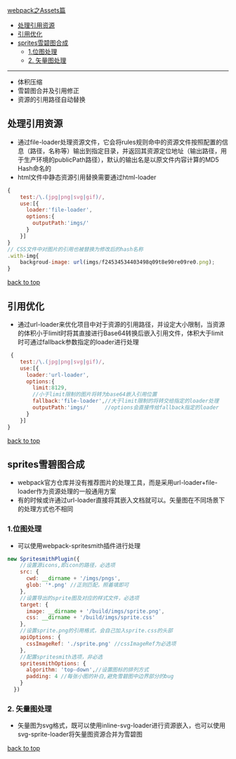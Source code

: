 [webpack之Assets篇](#top)

- [处理引用资源](#%E5%A4%84%E7%90%86%E5%BC%95%E7%94%A8%E8%B5%84%E6%BA%90)
- [引用优化](#%E5%BC%95%E7%94%A8%E4%BC%98%E5%8C%96)
- [sprites雪碧图合成](#sprites%E9%9B%AA%E7%A2%A7%E5%9B%BE%E5%90%88%E6%88%90)
  - [1.位图处理](#1%E4%BD%8D%E5%9B%BE%E5%A4%84%E7%90%86)
  - [2. 矢量图处理](#2-%E7%9F%A2%E9%87%8F%E5%9B%BE%E5%A4%84%E7%90%86)
---------------------------------------------

- 体积压缩
- 雪碧图合并及引用修正
- 资源的引用路径自动替换

## 处理引用资源

- 通过file-loader处理资源文件，它会将rules规则命中的资源文件按照配置的信息（路径，名称等）输出到指定目录，并返回其资源定位地址（输出路径，用于生产环境的publicPath路径），默认的输出名是以原文件内容计算的MD5 Hash命名的
- html文件中静态资源引用替换需要通过html-loader

```javascript
{
    test:/\.(jpg|png|svg|gif)/,
    use:[{
      loader:'file-loader',
      options:{
        outputPath:'imgs/'
      }
    }]
}
// CSS文件中对图片的引用也被替换为修改后的hash名称
.with-img{
    backgroud-image: url(imgs/f24534534403498q09t8e90re09re0.png);
}
```

[back to top](#top)

## 引用优化

- 通过url-loader来优化项目中对于资源的引用路径，并设定大小限制，当资源的体积小于limit时将其直接进行Base64转换后嵌入引用文件，体积大于limit时可通过fallback参数指定的loader进行处理

```javascript
 {
    test:/\.(jpg|png|svg|gif)/,
    use:[{
      loader:'url-loader',
      options:{
        limit:8129,      
        //小于limit限制的图片将转为base64嵌入引用位置
        fallback:'file-loader',//大于limit限制的将转交给指定的loader处理
        outputPath:'imgs/'     //options会直接传给fallback指定的loader
      }
    }]
}
```

[back to top](#top)

## sprites雪碧图合成

- webpack官方仓库并没有推荐图片的处理工具，而是采用url-loader+file-loader作为资源处理的一般通用方案
- 有的时候或许通过url-loader直接将其嵌入文档就可以。矢量图在不同场景下的处理方式也不相同

### 1.位图处理

- 可以使用webpack-spritesmith插件进行处理

```javascript
new SpritesmithPlugin({
    //设置源icons,即icon的路径，必选项
    src: {
      cwd: __dirname + '/imgs/pngs',
      glob: '*.png' //正则匹配，照着填即可
    },
    //设置导出的sprite图及对应的样式文件，必选项
    target: {
      image: __dirname + '/build/imgs/sprite.png',
      css: __dirname + '/build/imgs/sprite.css' 
    },
    //设置sprite.png的引用格式，会自己加入sprite.css的头部
    apiOptions: {
      cssImageRef: './sprite.png' //cssImageRef为必选项
    },
    //配置spritesmith选项，非必选
    spritesmithOptions: {
      algorithm: 'top-down',//设置图标的排列方式
      padding: 4 //每张小图的补白,避免雪碧图中边界部分的bug
    }
  })
```

### 2. 矢量图处理

- 矢量图为svg格式，既可以使用inline-svg-loader进行资源嵌入，也可以使用svg-sprite-loader将矢量图资源合并为雪碧图

[back to top](#top)

